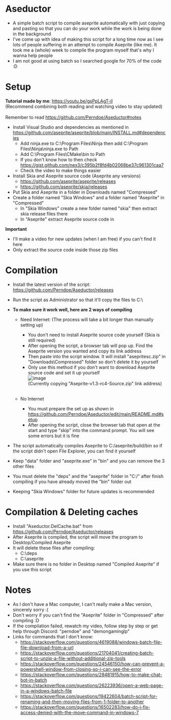 # Aseductor
- A simple batch script to compile aseprite automatically with just copying and pasting so that you can do your work while the work is being done in the background
- I've come up with idea of making this script for a long time now as I see lots of people suffering in an attempt to compile Aseprite (like me). It took me a (whole) week to compile the program myself that's why I wanna help people
- I am not good at using batch so I searched google for 70% of the code :D

# Setup

**Tutorial made by me**: https://youtu.be/gsPpLAgT-iI 
<br>
(Recommend combining both reading and watching video to stay updated)
<br>
<br>Remember to read https://github.com/Perndoe/Aseductor#notes

- Install Visual Studio and dependencies as mentioned in https://github.com/aseprite/aseprite/blob/main/INSTALL.md#dependencies
  + Add ninja.exe to C:\Program Files\Ninja then add C:\Program Files\Ninja\ninja.exe to Path
  + Add C:\Program Files\CMake\bin to Path
  + If you don't know how to then check https://gist.github.com/nex3/c395b2f8fd4b02068be37c961301caa7
  + Check the video to make things easier
- Install Skia and Aseprite source code (Aseprite any versions)
  + https://github.com/aseprite/aseprite/releases
  + https://github.com/aseprite/skia/releases
- Put Skia and Aseprite in a folder in Downloads named "Compressed"
- Create a folder named "Skia Windows" and a folder named "Aseprite" in "Compressed"
  + In "Skia Windows" create a new folder named "skia" then extract skia release files there
  + In "Aseprite" extract Aseprite source code in

**Important**
- I'll make a video for new updates (when I am free) if you can't find it here
- Only extract the source code inside those zip files

# Compilation
- Install the latest version of the script: https://github.com/Perndoe/Aseductor/releases
- Run the script as Administrator so that it'll copy the files to C:\\
- **To make sure it work well, here are 2 ways of compiling**
  - Need Internet: (The process will take a bit longer than manually setting up)
    + You don't need to install Aseprite source code yourself (Skia is still required)
    + After opening the script, a browser tab will pop up. Find the Aseprite version you wanted and copy its link address
    + Then paste into the script window. It will install "asepritesc.zip" in "Downloads\Compressed" folder so don't delete it by yourself
    + Only use this method if you don't want to download Aseprite source code and set it up yourself
    <br> ![image](https://github.com/Perndoe/Aseductor/assets/81963564/48c0c6af-b4ae-441a-9a52-0c0fd617ce68) 
    <br> (Currently copying "Aseprite-v1.3-rc4-Source.zip" link address)
    <br>
    
  - No Internet
    + You must prepare the set up as shown in https://github.com/Perndoe/Aseductor/edit/main/README.md#setup
    + After opening the script, close the browser tab that open at the start and type "skip" into the command prompt. You will see some errors but it is fine

- The script automatically compiles Aseprite to C:/aseprite/build/bin so if the script didn't open File Explorer, you can find it yourself
- Keep "data" folder and "aseprite.exe" in "bin" and you can remove the 3 other files
- You must delete the "deps" and the "aseprite" folder in "C:/" after finish compiling if you have already moved the "bin" folder out
- Keeping "Skia Windows" folder for future updates is recommended

# Compilation & Deleting caches
- Install "Aseductor.DelCache.bat" from https://github.com/Perndoe/Aseductor/releases
- After Aseprite is compiled, the script will move the program to Desktop/Compiled Aseprite
- It will delete these files after compiling:
  + C:\deps
  + C:\aseprite
- Make sure there is no folder in Desktop named "Compiled Aseprite" if you use this script

# Notes
- As I don't have a Mac computer, I can't really make a Mac version, sincerely sorry :(
- Don't worry if you can't find the "Aseprite" folder in "Compressed" after compiling :D
- If the compilation failed, rewatch my video, follow step by step or get help through Discord: "perndoe" and "demongaminglp"
- Links for commands that I don't know: 
  + https://stackoverflow.com/questions/4619088/windows-batch-file-file-download-from-a-url
  + https://stackoverflow.com/questions/21704041/creating-batch-script-to-unzip-a-file-without-additional-zip-tools
  + https://stackoverflow.com/questions/24546150/how-can-prevent-a-powershell-window-from-closing-so-i-can-see-the-error
  + https://stackoverflow.com/questions/28481915/how-to-make-chat-bot-in-batch
  + https://stackoverflow.com/questions/26223936/open-a-web-page-in-a-windows-batch-file
  + https://stackoverflow.com/questions/19422604/batch-script-for-renaming-and-then-moving-files-from-1-folder-to-another
  + https://stackoverflow.com/questions/16502283/how-do-i-fix-access-denied-with-the-move-command-in-windows-7
